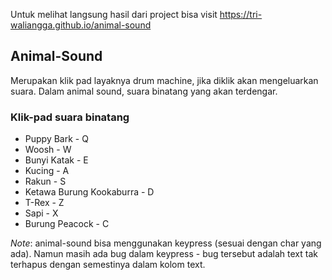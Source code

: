 Untuk melihat langsung hasil dari project bisa visit https://tri-waliangga.github.io/animal-sound

## Animal-Sound

Merupakan klik pad layaknya drum machine, jika diklik akan mengeluarkan suara. Dalam animal sound, suara binatang yang akan terdengar.

### Klik-pad suara binatang

* Puppy Bark - Q
* Woosh - W
* Bunyi Katak - E
* Kucing - A
* Rakun - S
* Ketawa Burung Kookaburra - D
* T-Rex - Z
* Sapi - X
* Burung Peacock - C

*Note*: animal-sound bisa menggunakan keypress (sesuai dengan char yang ada). Namun masih ada bug dalam keypress - bug tersebut adalah text tak terhapus dengan semestinya dalam kolom text.

